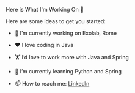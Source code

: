 Here is What I'm Working On 👋


Here are some ideas to get you started:

- 🔭 I’m currently working on Exolab, Rome
- ❤️ I love coding in Java
- 🏋️ I’d love to work more with Java and Spring
- 🌱 I’m currently learning Python and Spring

- 📫 How to reach me: [Linkedln](https://www.linkedin.com/in/raffaelefraioli/)

